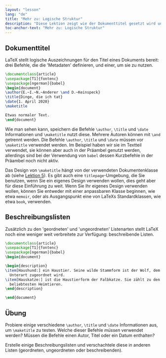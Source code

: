 ```yaml
---
layout: "lesson"
lang: "de"
title: "Mehr zu: Logische Struktur"
description: "Diese Lektion zeigt wie der Dokumenttitel gesetzt wird und wie Beschreibungslisten verwendet werden."
toc-anchor-text: "Mehr zu: Logische Struktur"
---
```


## Dokumenttitel

LaTeX stellt logische Auszeichnungen für den Titel eines Dokuments bereit: drei
Befehle, die die 'Metadaten' definieren, und einer, um sie zu nutzen.

```latex
\documentclass{article}
\usepackage[T1]{fontenc}
\usepackage[ngerman]{babel}
\begin{document}
\author{E.~I.~N.~Anderer \and D.~Keinspeck}
\title{Dinge, die ich tat}
\date{1. April 2020}
\maketitle

Etwas normaler Text.
\end{document}
```

Wie man sehen kann, speichern die Befehle `\author`, `\title` und `\date`
Informationen und `\maketitle` nutzt diese. Mehrere Autoren können mit `\and`
getrennt werden. Die Befehle `\author`, `\title` und `\date` müssen vor
`\maketitle` verwendet werden. Im Beispiel haben wir sie im Textteil verwendet,
sie können aber auch in der Präambel genutzt werden, allerdings sind bei der
Verwendung von `babel` dessen Kurzbefehle in der Präambel noch nicht aktiv.

Das Design von `\maketitle` hängt von der verwendeten Dokumentenklasse ab (siehe
[Lektion 5](lesson-05)). Es gibt auch eine `titlepage`-Umgebung, die Sie
benutzen, wenn Sie ein eigenes Design verwenden wollen, dies geht aber für diese
Einführung zu weit. Wenn Sie Ihr eigenes Design verwenden wollen, können Sie
entweder mit einer anpassbaren Klasse beginnen, wie etwa `memoir`, oder als
Ausgangspunkt eine von LaTeXs Standardklassen, wie etwa `book`, verwenden.

## Beschreibungslisten

Zusätzlich zu den 'geordneten' und 'ungeordneten' Listenarten stellt LaTeX noch
eine weniger weit verbreitete zur Verfügung: beschreibende Listen.

```latex
\documentclass{article}
\usepackage[T1]{fontenc}
\usepackage[ngerman]{babel}
\begin{document}

\begin{description}
\item[Haushund:] ein Haustier. Seine wilde Stammform ist der Wolf, dem er als
  Unterart zugeordnet wird.
\item[Hauskatze:] ist die Haustierform der Falbkatze. Sie zählt zu den
  beliebtesten Heimtieren.
\end{description}

\end{document}
```

## Übung

Probiere einige verschiedene `\author`, `\title` und `\date` Informationen aus,
um `\maketitle` zu testen. Welche dieser Befehle _müssen_ verwendet werden?
Müssen die Befehle einen Autor, Titel oder ein Datum enthalten?

Erstelle einige Beschreibungslisten und verschachtele diese in anderen Listen
(geordneten, ungeordneten oder beschreibenden).
